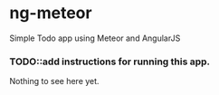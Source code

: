 # ng-meteor
Simple Todo app using Meteor and AngularJS

### TODO::add instructions for running this app.
Nothing to see here yet.
